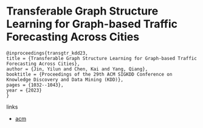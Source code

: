 # Transferable Graph Structure Learning for Graph-based Traffic Forecasting Across Cities

```
@inproceedings{transgtr_kdd23,
title = {Transferable Graph Structure Learning for Graph-based Traffic Forecasting Across Cities},
author = {Jin, Yilun and Chen, Kai and Yang, Qiang},
booktitle = {Proceedings of the 29th ACM SIGKDD Conference on Knowledge Discovery and Data Mining (KDD)},
pages = {1032--1043},
year = {2023}
}
```

links
- [acm](https://dl.acm.org/doi/10.1145/3580305.3599529)
